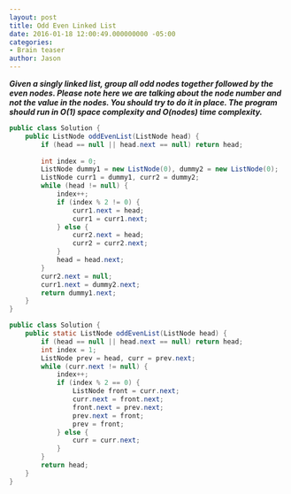 ```yaml
---
layout: post
title: Odd Even Linked List
date: 2016-01-18 12:00:49.000000000 -05:00
categories:
- Brain teaser
author: Jason
---
```

<p><strong><em>Given a singly linked list, group all odd nodes together followed by the even nodes. Please note here we are talking about the node number and not the value in the nodes. You should try to do it in place. The program should run in O(1) space complexity and O(nodes) time complexity.</em></strong></p>


``` java
public class Solution {
    public ListNode oddEvenList(ListNode head) {
        if (head == null || head.next == null) return head;
        
        int index = 0;
        ListNode dummy1 = new ListNode(0), dummy2 = new ListNode(0);
        ListNode curr1 = dummy1, curr2 = dummy2;
        while (head != null) {
            index++;
            if (index % 2 != 0) {
                curr1.next = head;
                curr1 = curr1.next;
            } else {
                curr2.next = head;
                curr2 = curr2.next;
            }
            head = head.next;
        }
        curr2.next = null;
        curr1.next = dummy2.next;
        return dummy1.next;
    }
}
```
``` java
public class Solution {
    public static ListNode oddEvenList(ListNode head) {
        if (head == null || head.next == null) return head;
        int index = 1;
        ListNode prev = head, curr = prev.next;
        while (curr.next != null) {
            index++;
            if (index % 2 == 0) {
                ListNode front = curr.next;
                curr.next = front.next;
                front.next = prev.next;
                prev.next = front;
                prev = front;
            } else {
                curr = curr.next;
            }
        }
        return head;
    }
}
```
